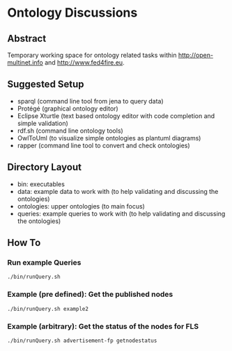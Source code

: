 Ontology Discussions
====================

Abstract
--------

Temporary working space for ontology related tasks within http://open-multinet.info and http://www.fed4fire.eu.


Suggested Setup
---------------
 * sparql (command line tool from jena to query data)
 * Protégé (graphical ontology editor)
 * Eclipse Xturtle (text based ontology editor with code completion and simple validation)
 * rdf.sh (command line ontology tools)
 * OwlToUml (to visualize simple ontologies as plantuml diagrams)
 * rapper (command line tool to convert and check ontologies)
 

Directory Layout
----------------
 * bin: executables
 * data: example data to work with (to help validating and discussing the ontologies)
 * ontologies: upper ontologies (to main focus)
 * queries: example queries to work with (to help validating and discussing the ontologies)

 
How To
------

### Run example Queries

    ./bin/runQuery.sh

### Example (pre defined): Get the published nodes

    ./bin/runQuery.sh example2
    
### Example (arbitrary): Get the status of the nodes for FLS

    ./bin/runQuery.sh advertisement-fp getnodestatus
